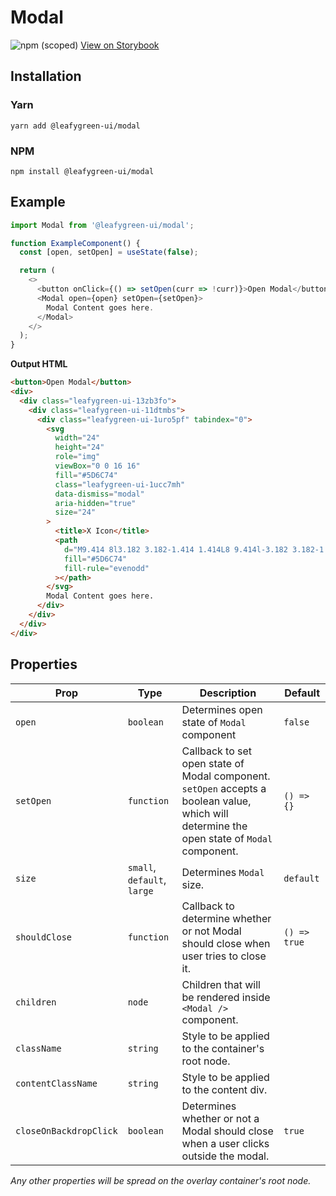# Modal

![npm (scoped)](https://img.shields.io/npm/v/@leafygreen-ui/modal.svg)
[View on Storybook](https://mongodb.github.io/leafygreen-ui/?path=/story/modal--default)

## Installation

### Yarn

```shell
yarn add @leafygreen-ui/modal
```

### NPM

```shell
npm install @leafygreen-ui/modal
```

## Example

```js
import Modal from '@leafygreen-ui/modal';

function ExampleComponent() {
  const [open, setOpen] = useState(false);

  return (
    <>
      <button onClick={() => setOpen(curr => !curr)}>Open Modal</button>
      <Modal open={open} setOpen={setOpen}>
        Modal Content goes here.
      </Modal>
    </>
  );
}
```

**Output HTML**

```html
<button>Open Modal</button>
<div>
  <div class="leafygreen-ui-13zb3fo">
    <div class="leafygreen-ui-11dtmbs">
      <div class="leafygreen-ui-1uro5pf" tabindex="0">
        <svg
          width="24"
          height="24"
          role="img"
          viewBox="0 0 16 16"
          fill="#5D6C74"
          class="leafygreen-ui-1ucc7mh"
          data-dismiss="modal"
          aria-hidden="true"
          size="24"
        >
          <title>X Icon</title>
          <path
            d="M9.414 8l3.182 3.182-1.414 1.414L8 9.414l-3.182 3.182-1.414-1.414L6.586 8 3.404 4.818l1.414-1.414L8 6.586l3.182-3.182 1.414 1.414L9.414 8z"
            fill="#5D6C74"
            fill-rule="evenodd"
          ></path>
        </svg>
        Modal Content goes here.
      </div>
    </div>
  </div>
</div>
```

## Properties

| Prop                   | Type                        | Description                                                                                                                                 | Default      |
| ---------------------- | --------------------------- | ------------------------------------------------------------------------------------------------------------------------------------------- | ------------ |
| `open`                 | `boolean`                   | Determines open state of `Modal` component                                                                                                  | `false`      |
| `setOpen`              | `function`                  | Callback to set open state of Modal component. `setOpen` accepts a boolean value, which will determine the open state of `Modal` component. | `() => {}`   |
| `size`                 | `small`, `default`, `large` | Determines `Modal` size.                                                                                                                    | `default`    |
| `shouldClose`          | `function`                  | Callback to determine whether or not Modal should close when user tries to close it.                                                        | `() => true` |
| `children`             | `node`                      | Children that will be rendered inside `<Modal />` component.                                                                                |              |
| `className`            | `string`                    | Style to be applied to the container's root node.                                                                                           |              |
| `contentClassName`     | `string`                    | Style to be applied to the content div.                                                                                                     |              |
| `closeOnBackdropClick` | `boolean`                   | Determines whether or not a Modal should close when a user clicks outside the modal.                                                        | `true`       |

_Any other properties will be spread on the overlay container's root node._
